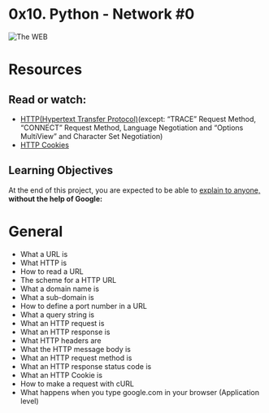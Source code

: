 # 0x10. Python - Network #0

![The WEB](https://www3.ntu.edu.sg/home/ehchua/programming/webprogramming/images/TheWeb.png)

# Resources

## Read or watch:
* [HTTP(Hypertext Transfer Protocol)](https://www3.ntu.edu.sg/home/ehchua/programming/webprogramming/HTTP_Basics.html)(except: “TRACE” Request Method, “CONNECT” Request Method, Language Negotiation and “Options MultiView” and Character Set Negotiation)
* [HTTP Cookies](https://intranet.alxswe.com/rltoken/MhVCl_0oviQldWPn5oX-NQ)

## Learning Objectives

At the end of this project, you are expected to be able to [explain to anyone,](https://intranet.alxswe.com/rltoken/6HRdeOrrKTW2ih43ObB8tQ) **without the help of Google:**

# General

* What a URL is
* What HTTP is
* How to read a URL
* The scheme for a HTTP URL
* What a domain name is
* What a sub-domain is
* How to define a port number in a URL
* What a query string is
* What an HTTP request is
* What an HTTP response is
* What HTTP headers are
* What the HTTP message body is
* What an HTTP request method is
* What an HTTP response status code is
* What an HTTP Cookie is
* How to make a request with cURL
* What happens when you type google.com in your browser (Application level)


